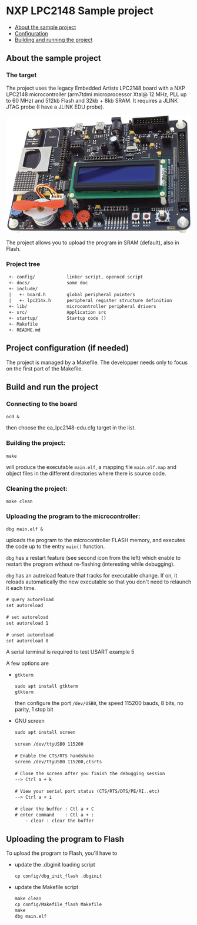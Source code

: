 # NXP LPC2148 Sample project

* [About the sample project](#about)
* [Configuration](#cfg)
* [Building and running the project](#run)

<a id="about"></a>
## About the sample project

### The target

The project uses the legacy Embedded Artists LPC2148 board with a NXP LPC2148 microcontroller (arm7tdmi microprocessor Xtal@ 12 MHz, PLL up to 60 MHz) and 512kb Flash and 32kb + 8kb SRAM. It requires a JLINK JTAG probe (I have a JLINK EDU probe).

<p align="center"><img src="docs/ea-lpc2148-edu.jpg"></p>

The project allows you to upload the program in SRAM (default), also in Flash.

### Project tree

```
 +- config/            linker script, openocd script
 +- docs/              some doc
 +- include/
 |   +- board.h        global peripheral pointers
 |   +- lpc214x.h      peripheral register structure definition
 +- lib/               microcontroller peripheral drivers
 +- src/               Application src
 +- startup/           Startup code ()
 +- Makefile
 +- README.md
```

<a id="cfg"></a>
## Project configuration (if needed)

The project is managed by a Makefile. The developper needs only to focus on
the first part of the Makefile.


 
<a id="run"></a>
## Build and run the project

### Connecting to the board

	ocd &
	
then choose the ea_lpc2148-edu.cfg target in the list.

### Building the project:

	make

will produce the executable `main.elf`, a mapping file `main.elf.map` and object files in the different directories where there is source code.

### Cleaning the project:

	make clean

### Uploading the program to the microcontroller:

	dbg main.elf &

uploads the program to the microcontroller FLASH memory, and 
executes the code up to the entry `main()` function.

`dbg` has a restart feature (see second icon from the left) which enable to
restart the program without re-flashing (interesting while debugging).

`dbg` has an autreload feature that tracks for executable change. If on, it 
reloads automatically the new executable so that you don't need to relaunch
it each time.

	# query autoreload
	set autoreload
	
	# set autoreload
	set autoreload 1
	
	# unset autoreload
	set autoreload 0

A serial terminal is required to test USART example 5

A few options are

* `gtkterm`

	```
	sudo apt install gtkterm
	gtkterm
	```
	
	then configure the port `/dev/USB0`, the speed 115200 bauds, 8 bits, no parity, 1 stop bit

* GNU screen

	```
	sudo apt install screen

	screen /dev/ttyUSB0 115200

	# Enable the CTS/RTS handshake
	screen /dev/ttyUSB0 115200,ctsrts

	# Close the screen after you finish the debugging session
	--> Ctrl a + k

	# View your serial port status (CTS/RTS/DTS/PE/RI..etc)
	--> Ctrl a + i
	
	# clear the buffer : Ctl a + C
	# enter command    : Ctl a + :
  		- clear : clear the buffer
	```


## Uploading the program to Flash

To upload the program to Flash, you'll have to 

* update the .dbginit loading script

	```
	cp config/dbg_init_flash .dbginit
	```
	
* update the Makefile script


	```
	make clean
	cp config/Makefile_flash Makefile
	make
	dbg main.elf
	```
	